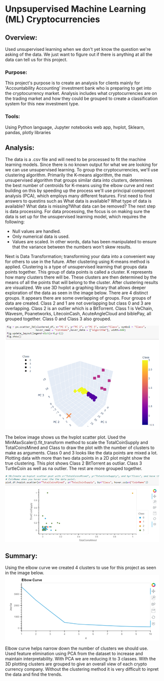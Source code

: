 # Unpsupervised Machine Learning (ML) Cryptocurrencies
## Overview:
Used unsupervised learning when we don't yet know the question we're asking of the data. We just want to figure out if there is anything at all the data can tell us for this project.
### Purpose: 
This project's purpose is to create an analysis for clients mainly for 'Accountability Accounting' investment bank who is preparing to get into the cryptocurrency market. Analysis includes what cryptocurrencies are on the trading market and how they could be grouped to create a classification system for this new investment type.
### Tools:
Using Python language, Jupyter notebooks web app, hvplot, Sklearn, pandas, plotly libraries 
## Analysis:
The data is a .csv file and will need to be processed to fit the machine learning models. Since there is no known output for what we are looking for we can use unsupervised learning. To group the cryptocurrencies, we'll use clustering algorithm. Primarily the K-means algorithm, the main unsupervised algorithm that groups similar data into clusters, determines the best number of centroids for K-means using the elbow curve and next building on this by speeding up the process we'll use principal component analysis (PCA), which employs many different features.
First need to find answers to questins such as What data is available?
What type of data is available? What data is missing?What data can be removed?
The next step is data processing. For data processing, the focus is on making sure the data is set up for the unsupervised learning model, which requires the following:
- Null values are handled.
- Only numerical data is used.
- Values are scaled. In other words, data has been manipulated to ensure that the variance between the numbers won't skew results.

Next is Data Transformation; transforming your data into a convenient way for others to use in the future. After clustering using K-means method is applied. Clustering is a type of unsupervised learning that groups data points together. This group of data points is called a cluster. K represents how many clusters there will be. These clusters are then determined by the means of all the points that will belong to the cluster.
After clustering results are visualized. We use 3D hvplot a graphing library that allows deeper exploration of the data as seen in the image below. There are 4 distinct groups. It appears there are some overlapping of groups. Four groups of data are created. Class 2 and 1 are not overlapping but class 0 and 3 are overlapping. Class 2 is an outlier which is a BitTorrent. Class 1 is VeChain, Wavesm, Poanetworks, LitecoinCash, AcuteAngleCloud and biblePay, all grouped together.
Class 0 and Class 3 also grouped.

![This is an image for 3D scatter plot](images/3DCluster.PNG)

The below image shows us the hvplot scatter plot. Used the MinMaxScaler().fit_transform method to scale the TotalCoinSupply and TotalCoinsMined and Class to draw the plot with the number of clusters to make as arguments. Class 0 and 3 looks like the data points are mixed a lot. Plotting data with more than two data points in a 2D plot might show the true clustering. This plot shows Class 2 BitTorrent as outliar. Class 3 TurtleCoin as well as na outlier. The rest are more grouped together.

![This is an image for 2D scatter plot](images/hvplot.PNG)

## Summary:
Using the elbow curve we created 4 clusters to use for this project as seen in the image below.
![This is an image for elbow curve plot](images/elbow.PNG)

 Elbow curve helps narrow down the number of clusters we should use. Used feature elimination using PCA from the dataset to increase and maintain interpretability. With PCA we are reducing it to 3 classes. With the 3D plotting clusters are grouped to give an overall view of each crypto currency company. Without the clustering method it is very difficult to inpret the data and find the trends.
